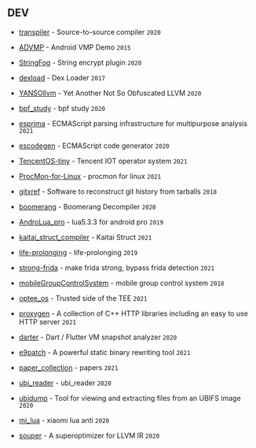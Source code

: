 



## DEV

* [transpiler](https://github.com/jarble/transpiler) - Source-to-source compiler `2020`

* [ADVMP](https://github.com/chago/ADVMP) - Android VMP Demo `2015`

* [StringFog](https://github.com/MegatronKing/StringFog) - String encrypt plugin `2020`

* [dexload](https://github.com/xiaobaiyey/dexload) - Dex Loader `2017`

* [YANSOllvm](https://github.com/emc2314/YANSOllvm) - Yet Another Not So Obfuscated LLVM `2020`

* [bpf_study](https://github.com/bsauce/bpf_study) - bpf study `2020`

* [esprima](https://github.com/jquery/esprima) - ECMAScript parsing infrastructure for multipurpose analysis `2021`

* [escodegen](https://github.com/estools/escodegen) - ECMAScript code generator `2020`

* [TencentOS-tiny](https://github.com/Tencent/TencentOS-tiny) - Tencent IOT operator system `2021`

* [ProcMon-for-Linux](https://github.com/Sysinternals/ProcMon-for-Linux) - procmon for linux `2021`

* [gitxref](https://github.com/ali1234/gitxref) - Software to reconstruct git history from tarballs `2018`

* [boomerang](https://github.com/BoomerangDecompiler/boomerang) - Boomerang Decompiler `2020`

* [AndroLua_pro](https://github.com/nirenr/AndroLua_pro) - lua5.3.3 for android pro `2019`

* [kaitai_struct_compiler](https://github.com/kaitai-io/kaitai_struct_compiler) - Kaitai Struct `2021`

* [life-prolonging](https://github.com/deadwind4/life-prolonging) - life-prolonging `2019`

* [strong-frida](https://github.com/feicong/strong-frida) - make frida strong, bypass frida detection `2021`

* [mobileGroupControlSystem](https://github.com/alicfeng/mobileGroupControlSystem) - mobile group control system `2018`

* [optee_os](https://github.com/OP-TEE/optee_os) - Trusted side of the TEE `2021`

* [proxygen](https://github.com/facebook/proxygen) - A collection of C++ HTTP libraries including an easy to use HTTP server `2021`

* [darter](https://github.com/mildsunrise/darter) - Dart / Flutter VM snapshot analyzer `2020`

* [e9patch](https://github.com/GJDuck/e9patch) - A powerful static binary rewriting tool `2021`

* [paper_collection](https://github.com/0xricksanchez/paper_collection) - papers `2021`

* [ubi_reader](https://github.com/jrspruitt/ubi_reader) - ubi_reader  `2020`

* [ubidump](https://github.com/nlitsme/ubidump) - Tool for viewing and extracting files from an UBIFS image `2020`

* [mi_lua](https://github.com/zh-explorer/mi_lua) - xiaomi lua anti `2020`

* [souper](https://github.com/google/souper) - A superoptimizer for LLVM IR `2020`
